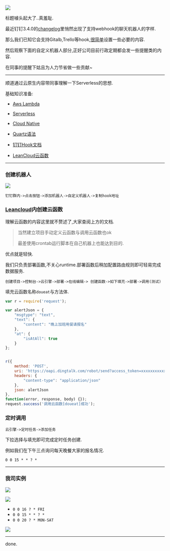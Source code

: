 ![](https://o4dyfn0ef.qnssl.com/image/2017-03-01-Screen%20Shot%202017-03-01%20at%2016.34.36.png?imageView2/2/h/300) 

标题噱头起大了..真羞耻.

最近钉钉3.4.0的[changelog](https://tms.dingtalk.com/markets/dingtalk/download?spm=a3140.7858860.2231602.6.OEb5Qy&lwfrom=20160802145253503)里悄然出现了支持webhook的聊天机器人的字样. 

那么我们已知它会支持Gitalb,Trello等hook,[很简单](https://open-doc.dingtalk.com/docs/doc.htm)设置一些必要的内容. 

然后观察下面的自定义机器人部分,正好公司目前行政定期都会发一些提醒类的内容. 

在同事的提醒下姑且为人力节省做一些贡献~ 

- - - - -- 

顺道通过云原生内容带同事理解一下Serverless的思想. 

基础知识准备: 

- [Aws Lambda](http://docs.aws.amazon.com/zh_cn/lambda/latest/dg/welcome.html)
- [Serverless](https://serverless.com/framework/)
- [Cloud Native](https://pivotal.io/cloud-native)

- [Quartz语法](http://www.quartz-scheduler.org/documentation/quartz-1.x/tutorials/crontrigger)
- [钉钉Hook文档](https://open-doc.dingtalk.com/docs/doc.htm)
- [LeanCloud云函数](https://leancloud.cn/docs/leanengine_cloudfunction_guide-node.html)

- - - - --- 

### 创建机器人 

![](https://o4dyfn0ef.qnssl.com/image/2017-03-01-Screen%20Shot%202017-03-01%20at%2016.51.31.png?imageView2/2/h/60) 

`钉钉群内->点击按钮->添加机器人->自定义机器人->复制hook地址` 

### [Leancloud](https://leancloud.cn)内创建云函数 

理解云函数的内容这里就不赘述了,大家查阅上方的文档. 

> 当然建立项目手动定义云函数与调用云函数也ok 
>
> 最差使用crontab运行脚本在自己机器上也能达到目的. 

优点就是轻快. 

我们只负责部署函数,不关心runtime.部署函数后稍加配置路由规则即可轻易完成数据服务. 

`创建项目->控制台->云引擎->部署->在线编辑-> 创建函数->如下填充->部署->调用(测试)`

填充云函数名称`doueat`与方法体. 

```js
var r = require('request');

var alertJson = {
    "msgtype": "text",
    "text": {
        "content": "晚上加班用餐请报名"
    },
    "at": {
        "isAtAll": true
    }
};


r({
    method: 'POST',
    uri: 'https://oapi.dingtalk.com/robot/send?access_token=xxxxxxxxxxxxxxx',
    headers: {
        "content-type": "application/json"
    },
    json: alertJson
},
function(error, response, body) {});
request.success('调用云函数[doueat]成功');
``` 

### 定时调用 

`云引擎->定时任务->添加任务`

下拉选择与填充即可完成定时任务创建. 

例如我们在下午三点询问每天晚餐大家的报名情况. 

`0 0 15 * * ? *` 

- - - - -- 

### 我司实例 

![](https://o4dyfn0ef.qnssl.com/image/2017-03-01-Screen%20Shot%202017-03-01%20at%2017.01.06.png?imageView2/2/h/300) 

![](https://o4dyfn0ef.qnssl.com/image/2017-03-01-Screen%20Shot%202017-03-01%20at%2017.00.53.png?imageView2/2/h/300) 

- `0 0 16 ? * FRI`
- `0 0 15 * * ? *`
- `0 0 20 ? * MON-SAT`

![](https://o4dyfn0ef.qnssl.com/image/2017-03-01-Screen%20Shot%202017-03-01%20at%2017.11.53.png?imageView2/2/h/300) 

- - - - --- 

done. 
